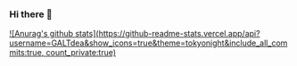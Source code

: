 ### Hi there 👋


[![Anurag's github stats](https://github-readme-stats.vercel.app/api?username=GALTdea&show_icons=true&theme=tokyonight&include_all_commits:true, count_private:true)](https://github.com/anuraghazra/github-readme-stats)

<!--
**GALTdea/GALTdea** is a ✨ _special_ ✨ repository because its `README.md` (this file) appears on your GitHub profile.

Here are some ideas to get you started:

- 🔭 I’m currently working on ...
- 🌱 I’m currently learning ...
- 👯 I’m looking to collaborate on ...
- 🤔 I’m looking for help with ...
- 💬 Ask me about ...
- 📫 How to reach me: ...
- 😄 Pronouns: ...
- ⚡ Fun fact: ...
-->
